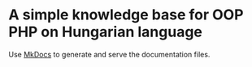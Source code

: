 # A simple knowledge base for OOP PHP on Hungarian language

Use [MkDocs](https://www.mkdocs.org/) to generate and serve the documentation files.